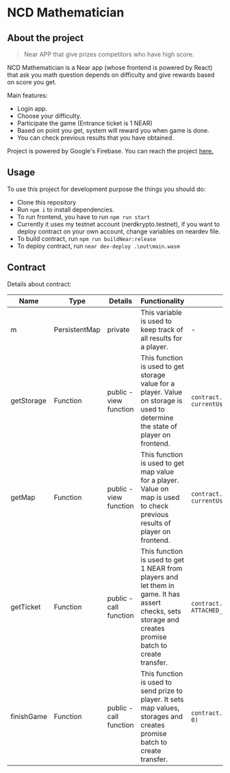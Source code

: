 # NCD Mathematician

## About the project

> Near APP that give prizes competitors who have high score.

NCD Mathematician is a Near app (whose frontend is powered by React) that ask you math question depends on difficulty and give rewards based on score you get.

Main features:

-   Login app.
-   Choose your difficulty.
-   Participate the game (Entrance ticket is 1 NEAR)
-   Based on point you get, system will reward you when game is done.
-   You can check previous results that you have obtained.

Project is powered by Google's Firebase. You can reach the project [here.](https://ncdmath.web.app/)

## Usage

To use this project for development purpose the things you should do:

-   Clone this repository
-   Run `npm i`  to install dependencies.
-   To run frontend, you have to run `npm run start`
-   Currently it uses my testnet account (nerdkrypto.testnet), if you want to deploy contract on your own account, change variables on neardev file.
-   To build contract, run `npm run buildNear:release`
-   To deploy contract, run `near dev-deploy .\out\main.wasm`

## Contract

Details about contract:

|Name|Type|Details|Functionality|How to Call|
|---|---|---|---|---|
|m|PersistentMap|private|This variable is used to keep track of all results for a player.|-|
|getStorage|Function|public - view function|This function is used to get storage value for a player. Value on storage is used to determine the state of player on frontend.|`contract.getStorage({ key: currentUser?.accountId })`|
|getMap|Function|public - view function|This function is used to get map value for a player. Value on map is used to check previous results of player on frontend.|`contract.getMap({ key: currentUser.accountId });`|
|getTicket|Function|public - call function|This function is used to get 1 NEAR from players and let them in game. It has assert checks, sets storage and creates promise batch to create transfer.|`contract.getTicket({}, ATTACHED_GAS, ATTACHED_TOKENS);`|
|finishGame|Function|public - call function|This function is used to send prize to player. It sets map values, storages and creates promise batch to create transfer.|`contract.finishGame({amount},ATTACHED_GAS, 0)`|





